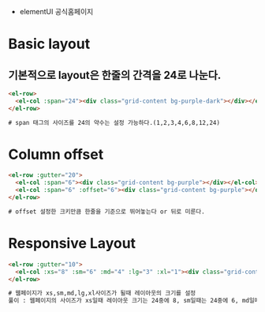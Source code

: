 - <a src="https://element.eleme.io/#/en-US/component/layout">elementUI 공식홈페이지 </a><br>
# Basic layout
## 기본적으로 layout은 한줄의 간격을 24로 나눈다.
```html
<el-row>
  <el-col :span="24"><div class="grid-content bg-purple-dark"></div></el-col>
</el-row>

# span 태그의 사이즈를 24의 약수는 설정 가능하다.(1,2,3,4,6,8,12,24)

```
# Column offset
```html
<el-row :gutter="20">
  <el-col :span="6"><div class="grid-content bg-purple"></div></el-col>
  <el-col :span="6" :offset="6"><div class="grid-content bg-purple"></div></el-col>
</el-row>

# offset 설정한 크키만큼 한줄을 기준으로 뛰어놓는다 or 뒤로 미룬다.
```
# Responsive Layout
```html
<el-row :gutter="10">
  <el-col :xs="8" :sm="6" :md="4" :lg="3" :xl="1"><div class="grid-content bg-purple"></div></el-col>
</el-row>

# 웹페이지가 xs,sm,md,lg,xl사이즈가 될때 레이아웃의 크기를 설정
풀이 : 웹페이지의 사이즈가 xs일때 레이아웃 크기는 24중에 8, sm일때는 24중에 6, md일때는 24중에 4.....로 나타내라는 뜻
```

